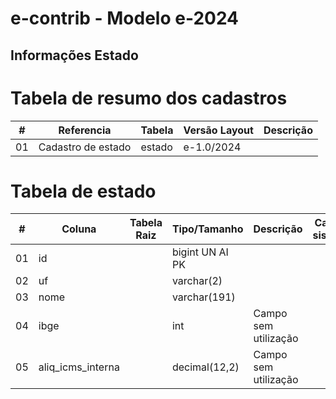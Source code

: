 # e-contrib - Modelo e-2024 
## Informações Estado

# Tabela de resumo dos cadastros
 **\#**  | **Referencia**                    | **Tabela**              | **Versão Layout**       | **Descrição**                                                                                                                                                   |
---------|-----------------------------------|-------------------------|-------------------------|-----------------------------------------------------------------------------------------------------------------------------------------------------------------|
01       | Cadastro de estado                | estado                  |   e-1.0/2024            |  | 


# Tabela de estado
 **\#**  | **Coluna**                   | **Tabela Raiz**         | **Tipo/Tamanho**        | **Descrição**                                                                        | **Campo sistema**                      |
---------|------------------------------|-------------------------|-------------------------|--------------------------------------------------------------------------------------|----------------------------------------|
01       | id                           |                         | bigint UN AI PK         |                                                                                      |                                        |
02       | uf                           |                         | varchar(2)              |                                                                                      |                                        | 
03       | nome                         |                         | varchar(191)            |                                                                                      |                                        |  
04       | ibge                         |                         | int                     | Campo sem utilização                                                                 |                                        |
05       | aliq_icms_interna            |                         | decimal(12,2)           | Campo sem utilização                                                                 |                                        |


 